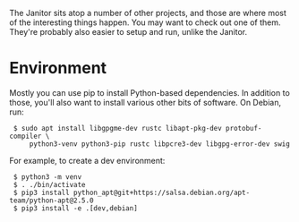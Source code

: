 The Janitor sits atop a number of other projects, and those are where
most of the interesting things happen. You may want to check out one of them.
They're probably also easier to setup and run, unlike the Janitor.


Environment
===========

Mostly you can use pip to install Python-based dependencies. In addition to
those, you'll also want to install various other bits of software. On Debian,
run:

```
 $ sudo apt install libgpgme-dev rustc libapt-pkg-dev protobuf-compiler \
     python3-venv python3-pip rustc libpcre3-dev libgpg-error-dev swig
```

For example, to create a dev environment:

```
 $ python3 -m venv
 $ . ./bin/activate
 $ pip3 install python_apt@git+https://salsa.debian.org/apt-team/python-apt@2.5.0
 $ pip3 install -e .[dev,debian]
```
